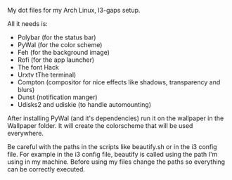 My dot files for my Arch Linux, I3-gaps setup. 


All it needs is:
 - Polybar (for the status bar)
 - PyWal (for the color scheme)
 - Feh (for the background image)
 - Rofi (for the app launcher)
 - The font Hack
 - Urxtv tThe terminal)
 - Compton (compositor for nice effects like shadows, 
transparency and blurs)
 - Dunst (notification manger)
 - Udisks2 and udiskie (to handle automounting)

After installing PyWal (and it's dependencies) run it on the wallpaper in the Wallpaper folder. It will create the colorscheme that will be used everywhere. 

Be careful with the paths in the scripts like beautify.sh or in the 
i3 config file. For example in the i3 config file, beautify is called 
using the path I'm using in my machine. Before using my files change the 
paths so everything can be correctly executed.
